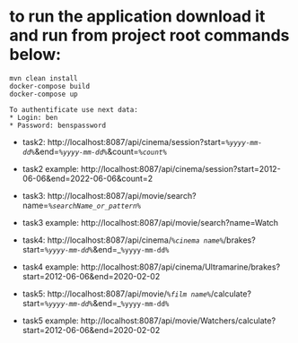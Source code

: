 
# to run the application download it and run from project root commands below:

```
mvn clean install
docker-compose build
docker-compose up

```

```
To authentificate use next data:
* Login: ben
* Password: benspassword
```
* task2: http://localhost:8087/api/cinema/session?start=_`%yyyy-mm-dd%`_&end=_`%yyyy-mm-dd%`_&count=_`%count%`_
* task2 example: http://localhost:8087/api/cinema/session?start=2012-06-06&end=2022-06-06&count=2



* task3: http://localhost:8087/api/movie/search?name=_`%searchName_or_pattern%`_
* task3 example: http://localhost:8087/api/movie/search?name=Watch



* task4: http://localhost:8087/api/cinema/_`%cinema name%`_/brakes?start=_`%yyyy-mm-dd%`_&end=_`%yyyy-mm-dd%`
* task4 example: http://localhost:8087/api/cinema/Ultramarine/brakes?start=2012-06-06&end=2020-02-02



* task5: http://localhost:8087/api/movie/_`%film name%`_/calculate?start=_`%yyyy-mm-dd%`_&end=_`%yyyy-mm-dd%`
* task5 example: http://localhost:8087/api/movie/Watchers/calculate?start=2012-06-06&end=2020-02-02
